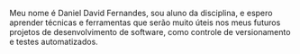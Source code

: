 Meu nome é Daniel David Fernandes, sou aluno da disciplina, e espero aprender técnicas e ferramentas que serão muito úteis nos meus futuros projetos de desenvolvimento de software, como controle de versionamento e testes automatizados.
